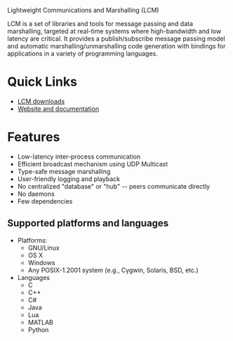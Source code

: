 Lightweight Communications and Marshalling (LCM)

LCM is a set of libraries and tools for message passing and data marshalling,
targeted at real-time systems where high-bandwidth and low latency are
critical. It provides a publish/subscribe message passing model and automatic
marshalling/unmarshalling code generation with bindings for applications in a
variety of programming languages.

# Quick Links

* [LCM downloads](https://github.com/lcm-proj/lcm/releases)
* [Website and documentation](http://lcm-proj.github.io)

# Features

* Low-latency inter-process communication
* Efficient broadcast mechanism using UDP Multicast
* Type-safe message marshalling
* User-friendly logging and playback
* No centralized "database" or "hub" -- peers communicate directly
* No daemons
* Few dependencies

## Supported platforms and languages

* Platforms:
  * GNU/Linux
  * OS X
  * Windows
  * Any POSIX-1.2001 system (e.g., Cygwin, Solaris, BSD, etc.)
* Languages
  * C
  * C++
  * C#
  * Java
  * Lua
  * MATLAB
  * Python
